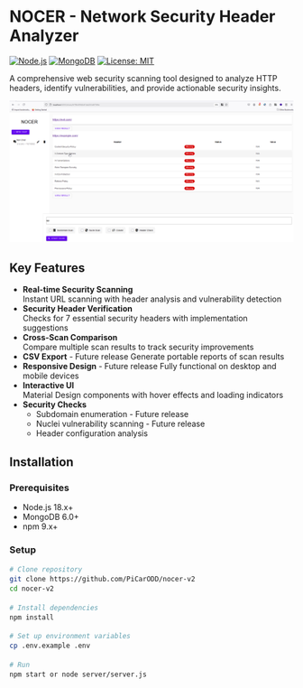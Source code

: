 # NOCER - Network Security Header Analyzer

[![Node.js](https://img.shields.io/badge/Node.js-18.x-green)](https://nodejs.org/)
[![MongoDB](https://img.shields.io/badge/MongoDB-6.0+-brightgreen)](https://www.mongodb.com/)
[![License: MIT](https://img.shields.io/badge/License-MIT-blue.svg)](https://opensource.org/licenses/MIT)

A comprehensive web security scanning tool designed to analyze HTTP headers, identify vulnerabilities, and provide actionable security insights.

![NOCER Interface](https://github.com/PiCarODD/nocer-v2/blob/main/public/css/image.png) 

## Key Features

- **Real-time Security Scanning**  
  Instant URL scanning with header analysis and vulnerability detection
- **Security Header Verification**  
  Checks for 7 essential security headers with implementation suggestions
- **Cross-Scan Comparison**  
  Compare multiple scan results to track security improvements
- **CSV Export**  - Future release
  Generate portable reports of scan results
- **Responsive Design**  - Future release
  Fully functional on desktop and mobile devices
- **Interactive UI**  
  Material Design components with hover effects and loading indicators
- **Security Checks**  
  - Subdomain enumeration - Future release
  - Nuclei vulnerability scanning  - Future release
  - Header configuration analysis

## Installation

### Prerequisites
- Node.js 18.x+
- MongoDB 6.0+
- npm 9.x+

### Setup
```bash
# Clone repository
git clone https://github.com/PiCarODD/nocer-v2
cd nocer-v2

# Install dependencies
npm install

# Set up environment variables
cp .env.example .env

# Run
npm start or node server/server.js

